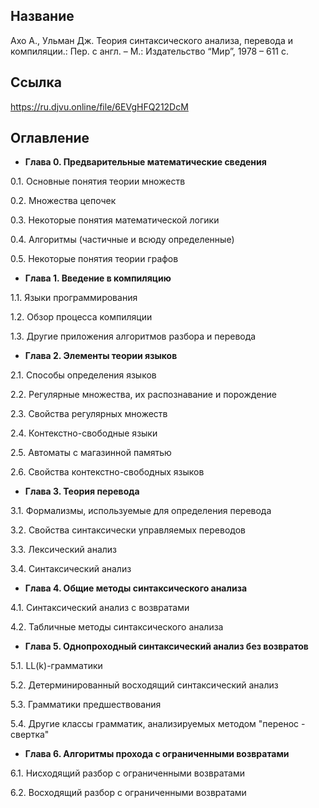 ## Название
Ахо А., Ульман Дж. Теория синтаксического анализа, перевода и компиляции.: Пер. с англ. – М.: Издательство “Мир”, 1978 – 611 c.

## Ссылка
https://ru.djvu.online/file/6EVgHFQ212DcM

## Оглавление
- **Глава 0. Предварительные математические сведения**

0.1. Основные понятия теории множеств

0.2. Множества цепочек

0.3. Некоторые понятия математической логики

0.4. Алгоритмы (частичные и всюду определенные)

0.5. Некоторые понятия теории графов

- **Глава 1. Введение в компиляцию**

1.1. Языки программирования

1.2. Обзор процесса компиляции

1.3. Другие приложения алгоритмов разбора и перевода

- **Глава 2. Элементы теории языков**

2.1. Способы определения языков

2.2. Регулярные множества, их распознавание и порождение

2.3. Свойства регулярных множеств

2.4. Контекстно-свободные языки

2.5. Автоматы с магазинной памятью

2.6. Свойства контекстно-свободных языков

- **Глава 3. Теория перевода**

3.1. Формализмы, используемые для определения перевода

3.2. Свойства синтаксически управляемых переводов

3.3. Лексический анализ

3.4. Синтаксический анализ

- **Глава 4. Общие методы синтаксического анализа**

4.1. Синтаксический анализ с возвратами

4.2. Табличные методы синтаксического анализа

- **Глава 5. Однопроходный синтаксический анализ без возвратов**

5.1. LL(k)-грамматики

5.2. Детерминированный восходящий синтаксический анализ

5.3. Грамматики предшествования

5.4. Другие классы грамматик, анализируемых методом "перенос - свертка"

- **Глава 6. Алгоритмы прохода с ограниченными возвратами**

6.1. Нисходящий разбор с ограниченными возвратами

6.2. Восходящий разбор с ограниченными возвратами 
